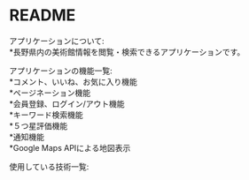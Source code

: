# README

アプリケーションについて:  
*長野県内の美術館情報を閲覧・検索できるアプリケーションです。  

アプリケーションの機能一覧:  
*コメント、いいね、お気に入り機能  
*ページネーション機能  
*会員登録、ログイン/アウト機能  
*キーワード検索機能  
*５つ星評価機能  
*通知機能  
*Google Maps APIによる地図表示  

使用している技術一覧:  
